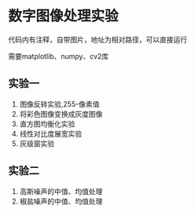 # 数字图像处理实验
代码内有注释，自带图片，地址为相对路径，可以直接运行

需要matplotlib、numpy、cv2库
## 实验一
1. 图像反转实验,255-像素值
2. 将彩色图像变换成灰度图像
3. 直方图均衡化实验
4. 线性对比度展宽实验
5. 灰级窗实验
## 实验二
1. 高斯噪声的中值、均值处理
2. 椒盐噪声的中值、均值处理